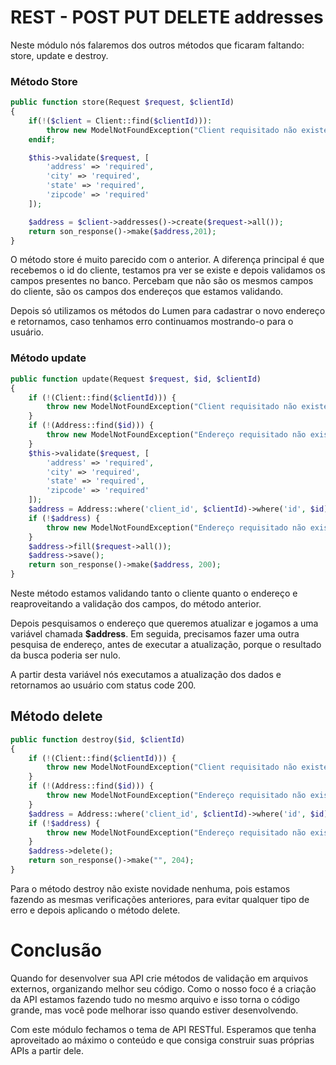 # REST - POST PUT DELETE addresses

Neste módulo nós falaremos dos outros métodos que ficaram faltando: store, update e destroy.

### Método Store

```php
public function store(Request $request, $clientId)
{
    if(!($client = Client::find($clientId))):
        throw new ModelNotFoundException("Client requisitado não existe");
    endif;

    $this->validate($request, [
        'address' => 'required',
        'city' => 'required',
        'state' => 'required',
        'zipcode' => 'required'
    ]);

    $address = $client->addresses()->create($request->all());
    return son_response()->make($address,201);
}
```

O método store é muito parecido com o anterior. A diferença principal é que recebemos o id do cliente, testamos pra ver se existe e depois validamos os campos presentes no banco. Percebam que não são os mesmos campos do cliente, são os campos dos endereços que estamos validando.

Depois só utilizamos os métodos do Lumen para cadastrar o novo endereço e retornamos, caso tenhamos erro continuamos mostrando-o para o usuário.

### Método update

```php
public function update(Request $request, $id, $clientId)
{
    if (!(Client::find($clientId))) {
        throw new ModelNotFoundException("Client requisitado não existe");
    }
    if (!(Address::find($id))) {
        throw new ModelNotFoundException("Endereço requisitado não existe");
    }
    $this->validate($request, [
        'address' => 'required',
        'city' => 'required',
        'state' => 'required',
        'zipcode' => 'required'
    ]);
    $address = Address::where('client_id', $clientId)->where('id', $id)->get()->first();
    if (!$address) {
        throw new ModelNotFoundException("Endereço requisitado não existe");
    }
    $address->fill($request->all());
    $address->save();
    return son_response()->make($address, 200);
}
```

Neste método estamos validando tanto o cliente quanto o endereço e reaproveitando a validação dos campos, do método anterior.

Depois pesquisamos o endereço que queremos atualizar e jogamos a uma variável chamada **$address**. Em seguida, precisamos fazer uma outra pesquisa de endereço, antes de executar a atualização, porque o resultado da busca poderia ser nulo.

A partir desta variável nós executamos a atualização dos dados e retornamos ao usuário com status code 200.

## Método delete

```php
public function destroy($id, $clientId)
{
    if (!(Client::find($clientId))) {
        throw new ModelNotFoundException("Client requisitado não existe");
    }
    if (!(Address::find($id))) {
        throw new ModelNotFoundException("Endereço requisitado não existe");
    }
    $address = Address::where('client_id', $clientId)->where('id', $id)->get()->first();
    if (!$address) {
        throw new ModelNotFoundException("Endereço requisitado não existe");
    }
    $address->delete();
    return son_response()->make("", 204);
}
```

Para o método destroy não existe novidade nenhuma, pois estamos fazendo as mesmas verificações anteriores, para evitar qualquer tipo de erro e depois aplicando o método delete.

# Conclusão

Quando for desenvolver sua API crie métodos de validação em arquivos externos, organizando melhor seu código. Como o nosso foco é a criação da API estamos fazendo tudo no mesmo arquivo e isso torna o código grande, mas você pode melhorar isso quando estiver desenvolvendo.

Com este módulo fechamos o tema de API RESTful. Esperamos que tenha aproveitado ao máximo o conteúdo e que consiga construir suas próprias APIs a partir dele.